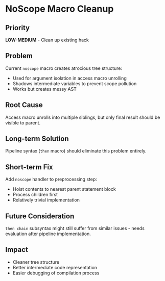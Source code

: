 # NoScope Macro Cleanup

## Priority
**LOW-MEDIUM** - Clean up existing hack

## Problem
Current `noscope` macro creates atrocious tree structure:
- Used for argument isolation in access macro unrolling
- Shadows intermediate variables to prevent scope pollution
- Works but creates messy AST

## Root Cause
Access macro unrolls into multiple siblings, but only final result should be visible to parent.

## Long-term Solution
Pipeline syntax (`then` macro) should eliminate this problem entirely.

## Short-term Fix
Add `noscope` handler to preprocessing step:
- Hoist contents to nearest parent statement block
- Process children first
- Relatively trivial implementation

## Future Consideration
`then chain` subsyntax might still suffer from similar issues - needs evaluation after pipeline implementation.

## Impact
- Cleaner tree structure
- Better intermediate code representation
- Easier debugging of compilation process
